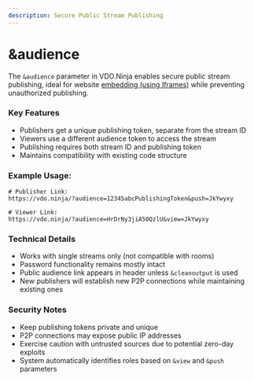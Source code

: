 ```yaml
---
description: Secure Public Stream Publishing
---
```


# \&audience

The `&audience` parameter in VDO.Ninja enables secure public stream publishing, ideal for website [embedding (using Iframes)](../../guides/iframe-api-documentation/) while preventing unauthorized publishing.

### Key Features

* Publishers get a unique publishing token, separate from the stream ID
* Viewers use a different audience token to access the stream
* Publishing requires both stream ID and publishing token
* Maintains compatibility with existing code structure

### Example Usage:

```
# Publisher Link:
https://vdo.ninja/?audience=12345abcPublishingToken&push=JkYwyxy

# Viewer Link:
https://vdo.ninja/?audience=HrDrNy3jiA50QzlU&view=JkYwyxy
```

### Technical Details

* Works with single streams only (not compatible with rooms)
* Password functionality remains mostly intact
* Public audience link appears in header unless `&cleanoutput` is used
* New publishers will establish new P2P connections while maintaining existing ones

### Security Notes

* Keep publishing tokens private and unique
* P2P connections may expose public IP addresses
* Exercise caution with untrusted sources due to potential zero-day exploits
* System automatically identifies roles based on `&view` and `&push` parameters
